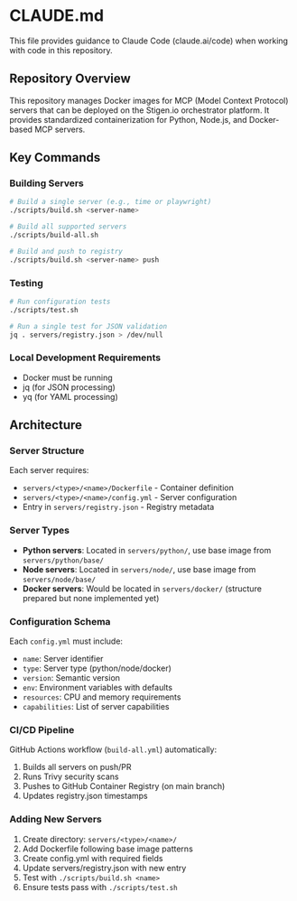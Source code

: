 # CLAUDE.md

This file provides guidance to Claude Code (claude.ai/code) when working with code in this repository.

## Repository Overview

This repository manages Docker images for MCP (Model Context Protocol) servers that can be deployed on the Stigen.io orchestrator platform. It provides standardized containerization for Python, Node.js, and Docker-based MCP servers.

## Key Commands

### Building Servers
```bash
# Build a single server (e.g., time or playwright)
./scripts/build.sh <server-name>

# Build all supported servers
./scripts/build-all.sh

# Build and push to registry
./scripts/build.sh <server-name> push
```

### Testing
```bash
# Run configuration tests
./scripts/test.sh

# Run a single test for JSON validation
jq . servers/registry.json > /dev/null
```

### Local Development Requirements
- Docker must be running
- jq (for JSON processing)
- yq (for YAML processing)

## Architecture

### Server Structure
Each server requires:
- `servers/<type>/<name>/Dockerfile` - Container definition
- `servers/<type>/<name>/config.yml` - Server configuration
- Entry in `servers/registry.json` - Registry metadata

### Server Types
- **Python servers**: Located in `servers/python/`, use base image from `servers/python/base/`
- **Node servers**: Located in `servers/node/`, use base image from `servers/node/base/`
- **Docker servers**: Would be located in `servers/docker/` (structure prepared but none implemented yet)

### Configuration Schema
Each `config.yml` must include:
- `name`: Server identifier
- `type`: Server type (python/node/docker)
- `version`: Semantic version
- `env`: Environment variables with defaults
- `resources`: CPU and memory requirements
- `capabilities`: List of server capabilities

### CI/CD Pipeline
GitHub Actions workflow (`build-all.yml`) automatically:
1. Builds all servers on push/PR
2. Runs Trivy security scans
3. Pushes to GitHub Container Registry (on main branch)
4. Updates registry.json timestamps

### Adding New Servers
1. Create directory: `servers/<type>/<name>/`
2. Add Dockerfile following base image patterns
3. Create config.yml with required fields
4. Update servers/registry.json with new entry
5. Test with `./scripts/build.sh <name>`
6. Ensure tests pass with `./scripts/test.sh`